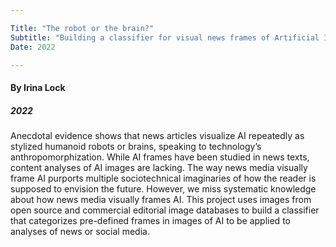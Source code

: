 ```yaml
---

Title: "The robot or the brain?"
Subtitle: "Building a classifier for visual news frames of Artificial Intelligence"
Date: 2022

---
```


#### By Irina Lock
##### 2022

Anecdotal evidence shows that news articles visualize AI repeatedly as stylized humanoid robots or brains, speaking to technology’s anthropomorphization. While AI frames have been studied in news texts, content analyses of AI images are lacking. The way news media visually frame AI purports multiple sociotechnical imaginaries of how the reader is supposed to envision the future. However, we miss systematic knowledge about how news media visually frames AI. This project uses images from open source and commercial editorial image databases to build a classifier that categorizes pre-defined frames in images of AI to be applied to analyses of news or social media.


